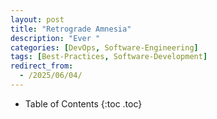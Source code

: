 ```yaml
---
layout: post
title: "Retrograde Amnesia"
description: "Ever "
categories: [DevOps, Software-Engineering]
tags: [Best-Practices, Software-Development]
redirect_from:
  - /2025/06/04/
---
```


* Table of Contents
{:toc .toc}